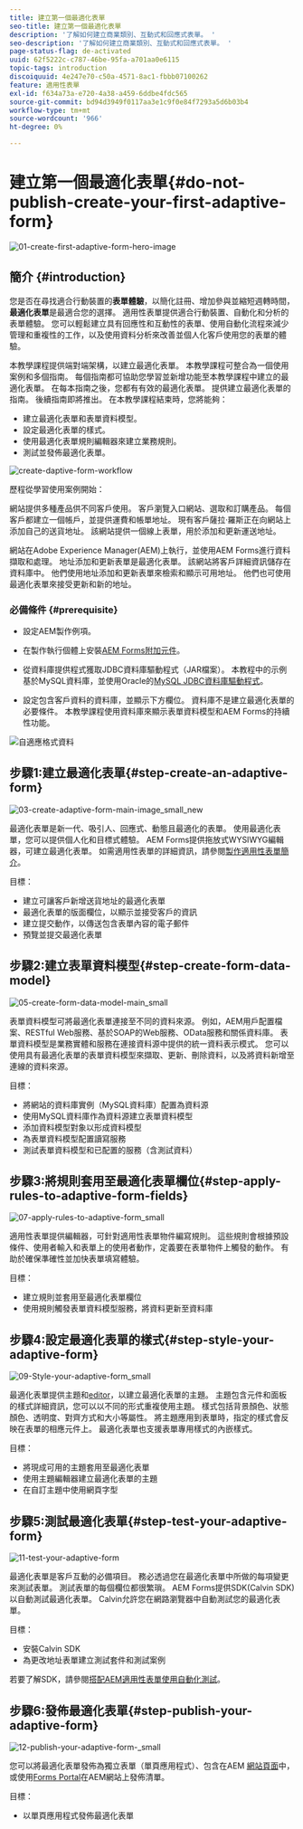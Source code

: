 ```yaml
---
title: 建立第一個最適化表單
seo-title: 建立第一個最適化表單
description: '了解如何建立商業類別、互動式和回應式表單。 '
seo-description: '了解如何建立商業類別、互動式和回應式表單。 '
page-status-flag: de-activated
uuid: 62f5222c-c787-46be-95fa-a701aa0e6115
topic-tags: introduction
discoiquuid: 4e247e70-c50a-4571-8ac1-fbbb07100262
feature: 適用性表單
exl-id: f634a73a-e720-4a38-a459-6ddbe4fdc565
source-git-commit: bd94d3949f0117aa3e1c9f0e84f7293a5d6b03b4
workflow-type: tm+mt
source-wordcount: '966'
ht-degree: 0%

---
```


# 建立第一個最適化表單{#do-not-publish-create-your-first-adaptive-form}

![01-create-first-adaptive-form-hero-image](assets/01-create-first-adaptive-form-hero-image.png)

## 簡介 {#introduction}

您是否在尋找適合行動裝置的&#x200B;**表單體驗**，以簡化註冊、增加參與並縮短週轉時間，**最適化表單**&#x200B;是最適合您的選擇。 適用性表單提供適合行動裝置、自動化和分析的表單體驗。 您可以輕鬆建立具有回應性和互動性的表單、使用自動化流程來減少管理和重複性的工作，以及使用資料分析來改善並個人化客戶使用您的表單的體驗。

本教學課程提供端對端架構，以建立最適化表單。 本教學課程可整合為一個使用案例和多個指南。 每個指南都可協助您學習並新增功能至本教學課程中建立的最適化表單。 在每本指南之後，您都有有效的最適化表單。 提供建立最適化表單的指南。 後續指南即將推出。 在本教學課程結束時，您將能夠：

* 建立最適化表單和表單資料模型。
* 設定最適化表單的樣式。
* 使用最適化表單規則編輯器來建立業務規則。
* 測試並發佈最適化表單。

![create-daptive-form-workflow](assets/create-daptive-form-workflow.png)

歷程從學習使用案例開始：

網站提供多種產品供不同客戶使用。 客戶瀏覽入口網站、選取和訂購產品。 每個客戶都建立一個帳戶，並提供運費和帳單地址。 現有客戶薩拉·羅斯正在向網站上添加自己的送貨地址。 該網站提供一個線上表單，用於添加和更新運送地址。

網站在Adobe Experience Manager(AEM)上執行，並使用AEM Forms進行資料擷取和處理。 地址添加和更新表單是最適化表單。 該網站將客戶詳細資訊儲存在資料庫中。 他們使用地址添加和更新表單來檢索和顯示可用地址。 他們也可使用最適化表單來接受更新和新的地址。

### 必備條件 {#prerequisite}

* 設定AEM製作例項。
* 在製作執行個體上安裝[AEM Forms附加元件](/help/forms/using/installing-configuring-aem-forms-osgi.md)。
* 從資料庫提供程式獲取JDBC資料庫驅動程式（JAR檔案）。 本教程中的示例基於MySQL資料庫，並使用Oracle的[MySQL JDBC資料庫驅動程式](https://dev.mysql.com/downloads/connector/j/5.1.html)。

* 設定包含客戶資料的資料庫，並顯示下方欄位。 資料庫不是建立最適化表單的必要條件。 本教學課程使用資料庫來顯示表單資料模型和AEM Forms的持續性功能。

![自適應格式資料](assets/adaptiveformdata.png)

## 步驟1:建立最適化表單{#step-create-an-adaptive-form}

![03-create-adaptive-form-main-image_small_new](assets/03-create-adaptive-form-main-image_small_new.png)

最適化表單是新一代、吸引人、回應式、動態且最適化的表單。 使用最適化表單，您可以提供個人化和目標式體驗。 AEM Forms提供拖放式WYSIWYG編輯器，可建立最適化表單。 如需適用性表單的詳細資訊，請參閱[製作適用性表單簡介](/help/forms/using/introduction-forms-authoring.md)。

目標：

* 建立可讓客戶新增送貨地址的最適化表單
* 最適化表單的版面欄位，以顯示並接受客戶的資訊
* 建立提交動作，以傳送包含表單內容的電子郵件
* 預覽並提交最適化表單

[ ](create-adaptive-form.md)

## 步驟2:建立表單資料模型{#step-create-form-data-model}

![05-create-form-data-model-main_small](assets/05-create-form-data-model-main_small.png)

表單資料模型可將最適化表單連接至不同的資料來源。 例如，AEM用戶配置檔案、RESTful Web服務、基於SOAP的Web服務、OData服務和關係資料庫。 表單資料模型是業務實體和服務在連接資料源中提供的統一資料表示模式。 您可以使用具有最適化表單的表單資料模型來擷取、更新、刪除資料，以及將資料新增至連線的資料來源。

目標：

* 將網站的資料庫實例（MySQL資料庫）配置為資料源
* 使用MySQL資料庫作為資料源建立表單資料模型
* 添加資料模型對象以形成資料模型
* 為表單資料模型配置讀寫服務
* 測試表單資料模型和已配置的服務（含測試資料）

[ ](create-form-data-model.md)

## 步驟3:將規則套用至最適化表單欄位{#step-apply-rules-to-adaptive-form-fields}

![07-apply-rules-to-adaptive-form_small](assets/07-apply-rules-to-adaptive-form_small.png)

適用性表單提供編輯器，可針對適用性表單物件編寫規則。 這些規則會根據預設條件、使用者輸入和表單上的使用者動作，定義要在表單物件上觸發的動作。 有助於確保準確性並加快表單填寫體驗。

目標：

* 建立規則並套用至最適化表單欄位
* 使用規則觸發表單資料模型服務，將資料更新至資料庫

## 步驟4:設定最適化表單的樣式{#step-style-your-adaptive-form}

![09-Style-your-adaptive-form_small](assets/09-Style-your-adaptive-form_small.png)

最適化表單提供主題和[editor](/help/forms/using/themes.md)，以建立最適化表單的主題。 主題包含元件和面板的樣式詳細資訊，您可以以不同的形式重複使用主題。 樣式包括背景顏色、狀態顏色、透明度、對齊方式和大小等屬性。 將主題應用到表單時，指定的樣式會反映在表單的相應元件上。 最適化表單也支援表單專用樣式的內嵌樣式。

目標：

* 將現成可用的主題套用至最適化表單
* 使用主題編輯器建立最適化表單的主題
* 在自訂主題中使用網頁字型

[ ](style-your-adaptive-form.md)

## 步驟5:測試最適化表單{#step-test-your-adaptive-form}

![11-test-your-adaptive-form](assets/11-test-your-adaptive-form.png)

最適化表單是客戶互動的必備項目。 務必透過您在最適化表單中所做的每項變更來測試表單。 測試表單的每個欄位都很繁瑣。 AEM Forms提供SDK(Calvin SDK)以自動測試最適化表單。 Calvin允許您在網路瀏覽器中自動測試您的最適化表單。

目標：

* 安裝Calvin SDK
* 為更改地址表單建立測試套件和測試案例

若要了解SDK，請參閱[搭配AEM適用性表單使用自動化測試](/help/forms/using/calvin.md)。

## 步驟6:發佈最適化表單{#step-publish-your-adaptive-form}

![12-publish-your-adaptive-form-_small](assets/12-publish-your-adaptive-form-_small.png)

您可以將最適化表單發佈為獨立表單（單頁應用程式）、包含在AEM [網站頁面](/help/forms/using/embed-adaptive-form-aem-sites.md)中，或使用[Forms Portal](/help/forms/using/introduction-publishing-forms.md)在AEM網站上發佈清單。

目標：

* 以單頁應用程式發佈最適化表單
